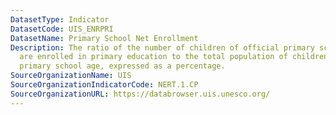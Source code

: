 ```yaml
---
DatasetType: Indicator
DatasetCode: UIS_ENRPRI
DatasetName: Primary School Net Enrollment
Description: The ratio of the number of children of official primary school age who
  are enrolled in primary education to the total population of children of official
  primary school age, expressed as a percentage.
SourceOrganizationName: UIS
SourceOrganizationIndicatorCode: NERT.1.CP
SourceOrganizationURL: https://databrowser.uis.unesco.org/
---
```


